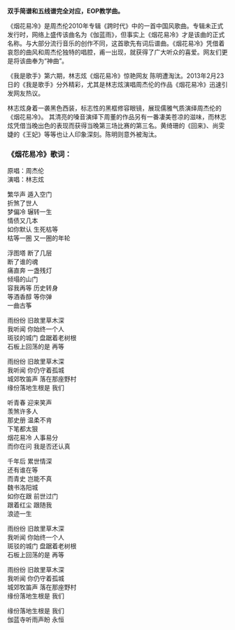 

**双手简谱和五线谱完全对应，EOP教学曲。**

《烟花易冷》是周杰伦2010年专辑《跨时代》中的一首中国风歌曲。专辑未正式发行时，网络上盛传该曲名为《伽蓝雨》，但事实上《烟花易冷》才是该曲的正式名称。与大部分流行音乐的创作不同，这首歌先有词后谱曲。《烟花易冷》凭借着哀怨的曲风和周杰伦独特的唱腔，甫一出现，就获得了广大听众的喜爱。网友们更是将该曲奉为“神曲”。

  
《我是歌手》第六期，林志炫《烟花易冷》惊艳网友
陈明遭淘汰。2013年2月23日的《我是歌手》分外精彩，尤其是林志炫演唱周杰伦的作品《烟花易冷》迅速引发网友热议。

  
林志炫身着一袭黑色西装，标志性的黑框修容眼镜，展现儒雅气质演绎周杰伦的《烟花易冷》。
其清亮的嗓音演绎下周董的作品另有一番凄美苍凉的滋味，而林志炫凭借当晚出色的表现而获得当晚第三场比赛的第三名。黄绮珊的《回来》、尚雯婕的《王妃》等等也让人印象深刻。陈明则意外被淘汰。

### 《烟花易冷》歌词：

原唱：周杰伦  
演唱：林志炫

繁华声 遁入空门  
折煞了世人  
梦偏冷 辗转一生  
情债又几本  
如你默认 生死枯等  
枯等一圈 又一圈的年轮

浮图塔 断了几层  
断了谁的魂  
痛直奔 一盏残灯  
倾塌的山门  
容我再等 历史转身  
等酒香醇 等你弹  
一曲古筝

雨纷纷 旧故里草木深  
我听闻 你始终一个人  
斑驳的城门 盘踞着老树根  
石板上回荡的是 再等

雨纷纷 旧故里草木深  
我听闻 你仍守着孤城  
城郊牧笛声 落在那座野村  
缘份落地生根是 我们

听青春 迎来笑声  
羡煞许多人  
那史册 温柔不肯  
下笔都太狠  
烟花易冷 人事易分  
而你在问 我是否还认真

千年后 累世情深  
还有谁在等  
而青史 岂能不真  
魏书洛阳城  
如你在跟 前世过门  
跟着红尘 跟随我  
浪迹一生

雨纷纷 旧故里草木深  
我听闻 你始终一个人  
斑驳的城门 盘踞着老树根  
石板上回荡的是 再等

雨纷纷 旧故里草木深  
我听闻 你仍守着孤城  
城郊牧笛声 落在那座野村  
缘份落地生根是 我们

缘份落地生根是 我们  
伽蓝寺听雨声盼 永恒

